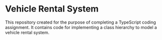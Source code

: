 #   Vehicle Rental System
This repository created for the purpose of completing a TypeScript coding assignment. It contains code for implementing a class hierarchy to model a vehicle rental system.
